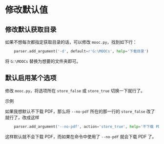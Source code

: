 # 修改默认值

<bilibili-player avid=65418448 cid=113567107 page=3></bilibili-player>

## 修改默认获取目录

如果不想每次都指定获取目录的话，可以修改 `mooc.py`，找到如下行：

```python
    parser.add_argument('-d', default=r'G:\MOOCs', help='下载目录')
```

将 `G:\MOOCs` 替换为想要的文件夹即可。

## 默认启用某个选项

修改 `mooc.py`，将选项所在 `store_false` 或 `store_true` 切换一下就行了。

示例

如果我想默认不下载 PDF，那么将 `--no-pdf` 所在的那一行的 `store_false` 改了就行了，改成这样

```python
    parser.add_argument('--no-pdf', action='store_true', help='不下载 PDF 文档')
```

这样默认就不会下载 PDF，而如果在命令中使用了 `--no-pdf` 就会下载 PDF 了。

